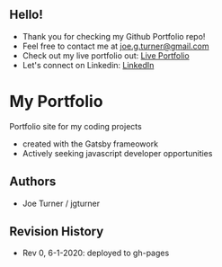 ## Hello!

- Thank you for checking my Github Portfolio repo!
- Feel free to contact me at joe.g.turner@gmail.com
- Check out my live portfolio out: [Live Portfolio](https://joegturner.com)
- Let's connect on Linkedin: [LinkedIn](https://www.linkedin.com/in/joe-turner-90136044)

# My Portfolio

Portfolio site for my coding projects

- created with the Gatsby frameowork
- Actively seeking javascript developer opportunities

## Authors

- Joe Turner / jgturner

## Revision History

- Rev 0, 6-1-2020: deployed to gh-pages
